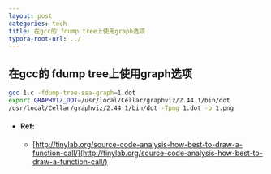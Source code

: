 ```yaml
---
layout: post
categories: tech
title: 在gcc的 fdump tree上使用graph选项
typora-root-url: ../
---
```

## 在gcc的 fdump tree上使用graph选项

```bash
gcc 1.c -fdump-tree-ssa-graph=1.dot
export GRAPHVIZ_DOT=/usr/local/Cellar/graphviz/2.44.1/bin/dot
/usr/local/Cellar/graphviz/2.44.1/bin/dot -Tpng 1.dot -o 1.png
```



- #### Ref:

	- [http://tinylab.org/source-code-analysis-how-best-to-draw-a-function-call/](http://tinylab.org/source-code-analysis-how-best-to-draw-a-function-call/)